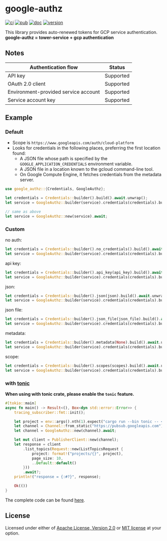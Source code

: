 # google-authz

[![ci](https://github.com/mechiru/google-authz/workflows/ci/badge.svg)](https://github.com/mechiru/google-authz/actions?query=workflow:ci)
[![pub](https://github.com/mechiru/google-authz/workflows/pub/badge.svg)](https://github.com/mechiru/google-authz/actions?query=workflow:pub)
[![doc](https://docs.rs/google-authz/badge.svg)](https://docs.rs/google-authz)
[![version](https://img.shields.io/crates/v/google-authz.svg)](https://crates.io/crates/google-authz)

This library provides auto-renewed tokens for GCP service authentication.<br>
**google-authz = tower-service + gcp authentication**

## Notes

| Authentication flow                  | Status    |
|--------------------------------------|-----------|
| API key                              | Supported |
| OAuth 2.0 client                     | Supported |
| Environment-provided service account | Supported |
| Service account key                  | Supported |


## Example

### Default

- Scope is `https://www.googleapis.com/auth/cloud-platform`
- Looks for credentials in the following places, preferring the first location found:
  - A JSON file whose path is specified by the `GOOGLE_APPLICATION_CREDENTIALS` environment variable.
  - A JSON file in a location known to the gcloud command-line tool.
  - On Google Compute Engine, it fetches credentials from the metadata server.

```rust
use google_authz::{Credentials, GoogleAuthz};

let credentials = Credentials::builder().build().await.unwrap();
let service = GoogleAuthz::builder(service).credentials(credentials).build().await;

// same as above
let service = GoogleAuthz::new(service).await;
```



### Custom

no auth:
```rust
let credentials = Credentials::builder().no_credentials().build().await.unwrap();
let service = GoogleAuthz::builder(service).credentials(credentials).build().await;
```

api key:
```rust
let credentials = Credentials::builder().api_key(api_key).build().await.unwrap();
let service = GoogleAuthz::builder(service).credentials(credentials).build().await;
```

json:
```rust
let credentials = Credentials::builder().json(json).build().await.unwrap();
let service = GoogleAuthz::builder(service).credentials(credentials).build().await;
```

json file:
```rust
let credentials = Credentials::builder().json_file(json_file).build().await.unwrap();
let service = GoogleAuthz::builder(service).credentials(credentials).build().await;
```

metadata:
```rust
let credentials = Credentials::builder().metadata(None).build().await.unwrap();
let service = GoogleAuthz::builder(service).credentials(credentials).build().await;
```

scope:
```rust
let credentials = Credentials::builder().scopes(scopes).build().await.unwrap();
let service = GoogleAuthz::builder(service).credentials(credentials).build().await;
```


### with [tonic](github.com/hyperium/tonic)

**When using with tonic crate, please enable the `tonic` feature.**

```rust
#[tokio::main]
async fn main() -> Result<(), Box<dyn std::error::Error>> {
    tracing_subscriber::fmt::init();

    let project = env::args().nth(1).expect("cargo run --bin tonic -- <GCP_PROJECT_ID>");
    let channel = Channel::from_static("https://pubsub.googleapis.com").connect().await?;
    let channel = GoogleAuthz::new(channel).await;

    let mut client = PublisherClient::new(channel);
    let response = client
        .list_topics(Request::new(ListTopicsRequest {
            project: format!("projects/{}", project),
            page_size: 10,
            ..Default::default()
        }))
        .await?;
    println!("response = {:#?}", response);

    Ok(())
}
```

The complete code can be found [here](./examples/src/tonic.rs).



## License

Licensed under either of [Apache License, Version 2.0](./LICENSE-APACHE) or [MIT license](./LICENSE-MIT) at your option.
